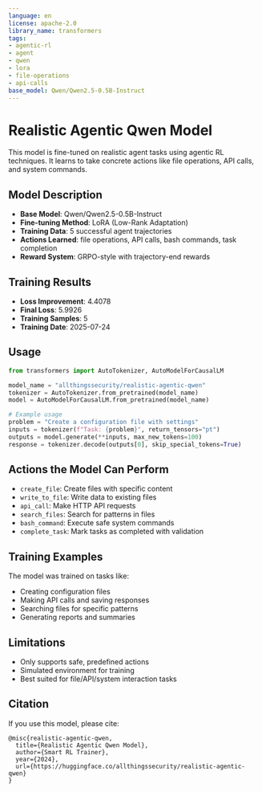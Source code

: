 ```yaml
---
language: en
license: apache-2.0
library_name: transformers
tags:
- agentic-rl
- agent
- qwen
- lora
- file-operations
- api-calls
base_model: Qwen/Qwen2.5-0.5B-Instruct
---
```


# Realistic Agentic Qwen Model

This model is fine-tuned on realistic agent tasks using agentic RL techniques. It learns to take concrete actions like file operations, API calls, and system commands.

## Model Description

- **Base Model**: Qwen/Qwen2.5-0.5B-Instruct
- **Fine-tuning Method**: LoRA (Low-Rank Adaptation)
- **Training Data**: 5 successful agent trajectories
- **Actions Learned**: file operations, API calls, bash commands, task completion
- **Reward System**: GRPO-style with trajectory-end rewards

## Training Results

- **Loss Improvement**: 4.4078
- **Final Loss**: 5.9926
- **Training Samples**: 5
- **Training Date**: 2025-07-24

## Usage

```python
from transformers import AutoTokenizer, AutoModelForCausalLM

model_name = "allthingssecurity/realistic-agentic-qwen"
tokenizer = AutoTokenizer.from_pretrained(model_name)
model = AutoModelForCausalLM.from_pretrained(model_name)

# Example usage
problem = "Create a configuration file with settings"
inputs = tokenizer(f"Task: {problem}", return_tensors="pt")
outputs = model.generate(**inputs, max_new_tokens=100)
response = tokenizer.decode(outputs[0], skip_special_tokens=True)
```

## Actions the Model Can Perform

- `create_file`: Create files with specific content
- `write_to_file`: Write data to existing files
- `api_call`: Make HTTP API requests
- `search_files`: Search for patterns in files
- `bash_command`: Execute safe system commands
- `complete_task`: Mark tasks as completed with validation

## Training Examples

The model was trained on tasks like:
- Creating configuration files
- Making API calls and saving responses
- Searching files for specific patterns
- Generating reports and summaries

## Limitations

- Only supports safe, predefined actions
- Simulated environment for training
- Best suited for file/API/system interaction tasks

## Citation

If you use this model, please cite:
```
@misc{realistic-agentic-qwen,
  title={Realistic Agentic Qwen Model},
  author={Smart RL Trainer},
  year={2024},
  url={https://huggingface.co/allthingssecurity/realistic-agentic-qwen}
}
```

